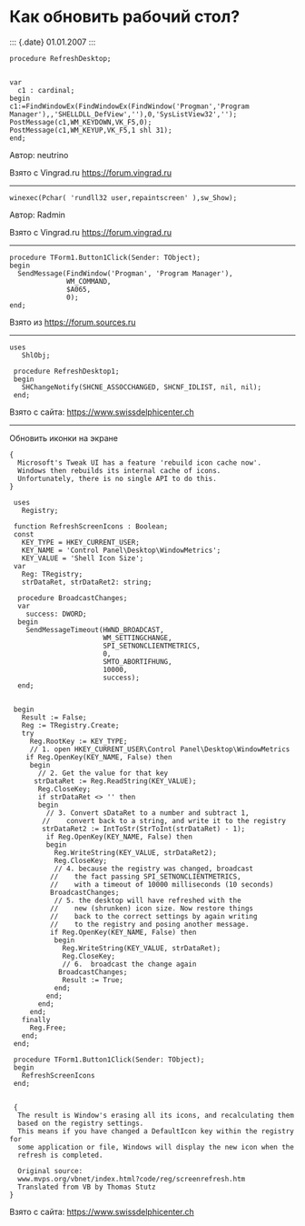 Как обновить рабочий стол?
==========================

::: {.date}
01.01.2007
:::

    procedure RefreshDesktop;

     
    var
      c1 : cardinal;
    begin
    c1:=FindWindowEx(FindWindowEx(FindWindow('Progman','Program Manager'),,'SHELLDLL_DefView',''),0,'SysListView32','');
    PostMessage(c1,WM_KEYDOWN,VK_F5,0);
    PostMessage(c1,WM_KEYUP,VK_F5,1 shl 31);
    end;

Автор: neutrino

Взято с Vingrad.ru <https://forum.vingrad.ru>

------------------------------------------------------------------------

    winexec(Pchar( 'rundll32 user,repaintscreen' ),sw_Show);

Автор: Radmin

Взято с Vingrad.ru <https://forum.vingrad.ru>

------------------------------------------------------------------------

    procedure TForm1.Button1Click(Sender: TObject); 
    begin 
      SendMessage(FindWindow('Progman', 'Program Manager'), 
                  WM_COMMAND, 
                  $A065, 
                  0); 
    end;

Взято из <https://forum.sources.ru>

------------------------------------------------------------------------

    uses
       ShlObj;
     
     procedure RefreshDesktop1;
     begin
       SHChangeNotify(SHCNE_ASSOCCHANGED, SHCNF_IDLIST, nil, nil);
     end;
     

Взято с сайта: <https://www.swissdelphicenter.ch>

------------------------------------------------------------------------

Обновить иконки на экране

    { 
      Microsoft's Tweak UI has a feature 'rebuild icon cache now'. 
      Windows then rebuilds its internal cache of icons. 
      Unfortunately, there is no single API to do this. 
    }
     
     uses
       Registry;
     
     function RefreshScreenIcons : Boolean;
     const
       KEY_TYPE = HKEY_CURRENT_USER;
       KEY_NAME = 'Control Panel\Desktop\WindowMetrics';
       KEY_VALUE = 'Shell Icon Size';
     var
       Reg: TRegistry;
       strDataRet, strDataRet2: string;
     
      procedure BroadcastChanges;
      var
        success: DWORD;
      begin
        SendMessageTimeout(HWND_BROADCAST,
                           WM_SETTINGCHANGE,
                           SPI_SETNONCLIENTMETRICS,
                           0,
                           SMTO_ABORTIFHUNG,
                           10000,
                           success);
      end;
     
     
     begin
       Result := False;
       Reg := TRegistry.Create;
       try
         Reg.RootKey := KEY_TYPE;
         // 1. open HKEY_CURRENT_USER\Control Panel\Desktop\WindowMetrics 
        if Reg.OpenKey(KEY_NAME, False) then
         begin
           // 2. Get the value for that key 
          strDataRet := Reg.ReadString(KEY_VALUE);
           Reg.CloseKey;
           if strDataRet <> '' then
           begin
             // 3. Convert sDataRet to a number and subtract 1, 
            //    convert back to a string, and write it to the registry 
            strDataRet2 := IntToStr(StrToInt(strDataRet) - 1);
             if Reg.OpenKey(KEY_NAME, False) then
             begin
               Reg.WriteString(KEY_VALUE, strDataRet2);
               Reg.CloseKey;
               // 4. because the registry was changed, broadcast 
              //    the fact passing SPI_SETNONCLIENTMETRICS, 
              //    with a timeout of 10000 milliseconds (10 seconds) 
              BroadcastChanges;
               // 5. the desktop will have refreshed with the 
              //    new (shrunken) icon size. Now restore things 
              //    back to the correct settings by again writing 
              //    to the registry and posing another message. 
              if Reg.OpenKey(KEY_NAME, False) then
               begin
                 Reg.WriteString(KEY_VALUE, strDataRet);
                 Reg.CloseKey;
                 // 6.  broadcast the change again 
                BroadcastChanges;
                 Result := True;
               end;
             end;
           end;
         end;
       finally
         Reg.Free;
       end;
     end;
     
     procedure TForm1.Button1Click(Sender: TObject);
     begin
       RefreshScreenIcons
     end;
     
     
     { 
      The result is Window's erasing all its icons, and recalculating them 
      based on the registry settings. 
      This means if you have changed a DefaultIcon key within the registry for 
      some application or file, Windows will display the new icon when the 
      refresh is completed. 
     
      Original source: 
      www.mvps.org/vbnet/index.html?code/reg/screenrefresh.htm 
      Translated from VB by Thomas Stutz 
    }

Взято с сайта: <https://www.swissdelphicenter.ch>

 
